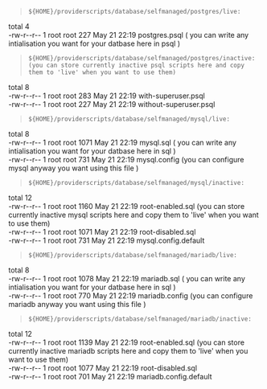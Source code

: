 >     ${HOME}/providerscripts/database/selfmanaged/postgres/live:  
total 4  
-rw-r--r-- 1 root root 227 May 21 22:19 postgres.psql ( you can write any intialisation you want for your datbase here in psql )  

>     ${HOME}/providerscripts/database/selfmanaged/postgres/inactive: (you can store currently inactive psql scripts here and copy them to 'live' when you want to use them)  
total 8  
-rw-r--r-- 1 root root 283 May 21 22:19 with-superuser.psql  
-rw-r--r-- 1 root root 227 May 21 22:19 without-superuser.psql  

>     ${HOME}/providerscripts/database/selfmanaged/mysql/live:  
total 8  
-rw-r--r-- 1 root root 1071 May 21 22:19 mysql.sql  ( you can write any intialisation you want for your datbase here in sql )  
-rw-r--r-- 1 root root  731 May 21 22:19 mysql.config (you can configure mysql anyway you want using this file )  

>     ${HOME}/providerscripts/database/selfmanaged/mysql/inactive:  
total 12  
-rw-r--r-- 1 root root 1160 May 21 22:19 root-enabled.sql   (you can store currently inactive mysql scripts here and copy them to 'live' when you want to use them)  
-rw-r--r-- 1 root root 1071 May 21 22:19 root-disabled.sql  
-rw-r--r-- 1 root root  731 May 21 22:19 mysql.config.default  

>     ${HOME}/providerscripts/database/selfmanaged/mariadb/live:  
total 8   
-rw-r--r-- 1 root root 1078 May 21 22:19 mariadb.sql     ( you can write any intialisation you want for your datbase here in sql )  
-rw-r--r-- 1 root root  770 May 21 22:19 mariadb.config  (you can configure mariadb anyway you want using this file )  

>     ${HOME}/providerscripts/database/selfmanaged/mariadb/inactive:  
total 12  
-rw-r--r-- 1 root root 1139 May 21 22:19 root-enabled.sql (you can store currently inactive mariadb scripts here and copy them to 'live' when you want to use them)  
-rw-r--r-- 1 root root 1077 May 21 22:19 root-disabled.sql  
-rw-r--r-- 1 root root  701 May 21 22:19 mariadb.config.default  
